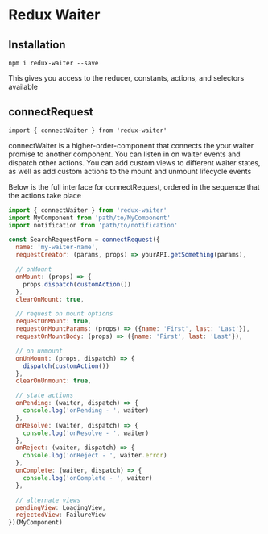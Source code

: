 # Redux Waiter

## Installation

`npm i redux-waiter --save`

This gives you access to the reducer, constants, actions, and selectors available

## connectRequest

`import { connectWaiter } from 'redux-waiter'`

connectWaiter is a higher-order-component that connects the your waiter
promise to another component.
You can listen in on waiter events and dispatch other actions.  You can add
custom views to different waiter states,
as well as add custom actions to the mount and unmount lifecycle events

Below is the full interface for connectRequest, ordered in the sequence that the actions take place

```javascript
import { connectWaiter } from 'redux-waiter'
import MyComponent from 'path/to/MyComponent'
import notification from 'path/to/notification'

const SearchRequestForm = connectRequest({
  name: 'my-waiter-name',
  requestCreator: (params, props) => yourAPI.getSomething(params),

  // onMount
  onMount: (props) => {
    props.dispatch(customAction())
  },
  clearOnMount: true,

  // request on mount options
  requestOnMount: true,
  requestOnMountParams: (props) => ({name: 'First', last: 'Last'}),
  requestOnMountBody: (props) => ({name: 'First', last: 'Last'}),

  // on unmount
  onUnMount: (props, dispatch) => {
    dispatch(customAction())
  },
  clearOnUnmount: true,

  // state actions
  onPending: (waiter, dispatch) => {
    console.log('onPending - ', waiter)
  },
  onResolve: (waiter, dispatch) => {
    console.log('onResolve - ', waiter)
  },
  onReject: (waiter, dispatch) => {
    console.log('onReject - ', waiter.error)
  },
  onComplete: (waiter, dispatch) => {
    console.log('onComplete - ', waiter)
  },

  // alternate views
  pendingView: LoadingView,
  rejectedView: FailureView
})(MyComponent)

```
